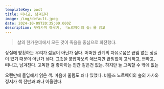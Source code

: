 ```yaml
---
templateKey: post
title: 떠나고, 남겨진다
image: /img/default.jpeg
date: 2024-10-09T20:35:00.000Z
description: 무라카미 하루키, 『노르웨이의 숲』을 읽고
---
```



>삶의 한가운데에서 모든 것이 죽음을 중심으로 회전했다.

상실에 방황하는 우리가 젊음이 아닌가 싶다. 어떠한 관계의 자유로움은 끊임 없는 상실이 있기 때문이 아닌가 싶다. 그것을 붙잡아보려 애쓰지만 끊임없이 고뇌하고, 변하고, 떠나고, 남겨진다. 고독한 걸 좋아하는 인간 같은건 없는. 하지만 늘 고독할 수 밖에 없는 

오랜만에 몰입해서 읽은 책. 마음에 울림도 꽤나 있었다. 비틀즈 노르웨이의 숲의 가사와 정서가 책 전반과 꽤나 어울린다.

